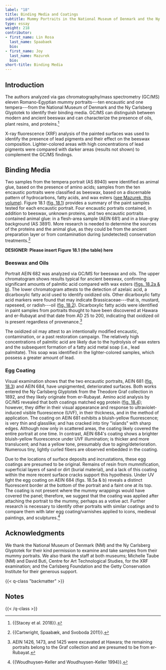 ```yaml
---
label: "18"
title: Binding Media and Coatings
subtitle: Mummy Portraits in the National Museum of Denmark and the Ny Carlsberg Glyptotek
type: essay
weight: 218
contributor:
- first_name: Lin Rosa
  last_name: Spaabaek
  bio:
- first_name: Joy
  last_name: Mazurek
  bio:
short-title: Binding Media
---
```


## Introduction

The authors analyzed via gas chromatography/mass spectrometry (GC/MS) eleven Romano-Egyptian mummy portraits---ten encaustic and one tempera---from the National Museum of Denmark and the Ny Carlsberg Glyptotek to identify their binding media. GC/MS can distinguish between modern and ancient beeswax and can characterize the presence of oils, plant resins, and proteins.[^1]

X-ray fluorescence (XRF) analysis of the painted surfaces was used to identify the presence of lead pigments and their effect on the beeswax composition. Lighter-colored areas with high concentrations of lead pigments were compared with darker areas (results not shown) to complement the GC/MS findings.

## Binding Media

Two samples from the tempera portrait (AS 8940) were identified as animal glue, based on the presence of amino acids; samples from the ten encaustic portraits were classified as beeswax, based on a discernable pattern of hydrocarbons, fatty acids, and wax esters ([see Mazurek, this volume](/part-two/17/)). Figure 18.1 ([fig. 18.1](#18.1)) provides a summary of the paint samples tested for each encaustic portrait. Four encaustic portraits contained, in addition to beeswax, unknown proteins, and two encaustic portraits contained animal glue: in a flesh-area sample (AEIN 681) and in a blue-gray background (AS 3891). More research is needed to determine the sources of the proteins and the animal glue, as they could be from the ancient preparation layer or from contamination during (undetected) conservation treatments.[^2]

**DESIGNER: Please insert Figure 18.1 (the table) here**

### Beeswax and Oils

Portrait AEIN 682 was analyzed via GC/MS for beeswax and oils. The upper chromatogram shows results typical for ancient beeswax, confirming significant amounts of palmitic acid compared with wax esters ([figs. 18.2a & b](#18.2a)). The lower chromatogram attests to the detection of azelaic acid, a dicarboxylic fatty acid used to identify oxidized oils. Other dicarboxylic fatty acid markers were found that may indicate Brassicaceae---that is, mustard, rapeseed, or radish---oil ([fig. 18.2](#18.2)). Dicarboxylic fatty acids were identified in paint samples from portraits thought to have been discovered at Hawara and er-Rubayat and that date from AD 25 to 200, indicating that oxidized oil is present regardless of provenance.[^3]

The oxidized oil may attest to an intentionally modified encaustic, contamination, or a past restoration campaign. The relatively high concentrations of palmitic acid are likely due to the hydrolysis of wax esters and the subsequent formation of a fatty acid metal soap (i.e., lead palmitate). This soap was identified in the lighter-colored samples, which possess a greater amount of lead.

### Egg Coating

Visual examination shows that the two encaustic portraits, AEIN 681 ([fig. 18.3](#18.3)) and AEIN 684, have unpigmented, deteriorated surfaces. Both works entered the Ny Carlsberg Glyptotek from the Theodore Graf collection in 1892, and they likely originate from er-Rubayat. Amino acid analysis by GC/MS revealed that both coatings matched egg protein ([fig. 18.4](#18.4)); however, they differ in their visual appearance and response to ultraviolet-induced visible fluorescence (UVF), in their thickness, and in the method of application. The coating on AEIN 681 exhibits a bluish-yellow fluorescence; is very thin and glasslike; and has cracked into tiny "islands" with sharp edges. Although now only in scattered areas, the coating likely covered the entire portrait at one time. In contrast, AEIN 684's coating shows a brighter bluish-yellow fluorescence under UVF illumination; is thicker and more translucent; and has a yellow tone, presumably due to aging/deterioration. Numerous tiny, lightly curled fibers are observed embedded in the coating.

Due to the locations of surface deposits and incrustations, these egg coatings are presumed to be original. Remains of resin from mummification, superficial layers of sand or dirt (burial material), and a lack of this coating within the more recent surface cracks support this hypothesis. Under UV light the egg coating on AEIN 684 (figs. 18.5a & b) reveals a distinct fluorescent border at the bottom of the portrait and a faint one at its top. The coating is not present where the mummy wrappings would have covered the panel; therefore, we suggest that the coating was applied after attaching the portrait to the mummy, perhaps as a votive act. Further research is necessary to identify other portraits with similar coatings and to compare them with later egg coating/varnishes applied to icons, medieval paintings, and sculptures.[^4]

## Acknowledgments

We thank the National Museum of Denmark (NM) and the Ny Carlsberg Glyptotek for their kind permission to examine and take samples from their mummy portraits. We also thank the staff at both museums; Michelle Taube (NM) and David Buti, Centre for Art Technological Studies, for the XRF examination; and the Carlsberg Foundation and the Getty Conservation Institute for their generous support.

{{< q-class "backmatter" >}}
## Notes
{{< /q-class >}}

[^1]: {{Stacey et al. 2018}}.

[^2]: {{Cartwright, Spaabæk, and Svoboda 2011}}.

[^3]: AEIN 1426, 1473, and 1425 were excavated at Hawara; the remaining portraits belong to the Graf collection and are presumed to be from er-Rubayat.

[^4]: {{Woudhuysen-Keller and Woudhuysen-Keller 1994}}.
